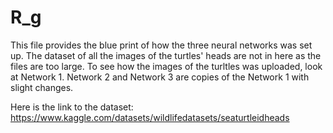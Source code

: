 # R_g
This file provides the blue print of how the three neural networks was set up. 
The dataset of all the images of the turtles' heads are not in here as the files are too large. To see how the images of the turltles was uploaded, look at Network 1.
Network 2 and Network 3 are copies of the Network 1 with slight changes. 

Here is the link to the dataset: https://www.kaggle.com/datasets/wildlifedatasets/seaturtleidheads 
